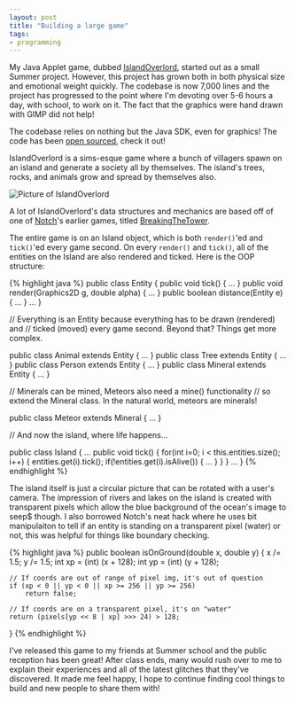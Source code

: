 ```yaml
---
layout: post
title: "Building a large game"
tags:
- programming
---
```


My Java Applet game, dubbed [IslandOverlord](http://codelucas.com/pages/island-overlord.html), started out as a small Summer project. However, this project has grown both in both physical size and emotional weight quickly. The codebase is now 7,000 lines and the project has progressed to the point where I'm devoting over 5-6 hours a day, with school, to work on it. The fact that the graphics were hand drawn with GIMP did not help!

The codebase relies on nothing but the Java SDK, even for graphics! The code has been [open sourced](https://github.com/codelucas/islandoverlord), check it out!

IslandOverlord is a sims-esque game where a bunch of villagers spawn on an island and generate a society all by themselves. The island's trees, rocks, and animals grow and spread by themselves also.

![Picture of IslandOverlord](http://i1145.photobucket.com/albums/o516/lukepop/da522032.png)

A lot of IslandOverlord's data structures and mechanics are based off of one of [Notch](https://mojang.com/notch/)'s earlier games, titled [BreakingTheTower](https://mojang.com/notch/ld12/breaking/).

The entire game is on an Island object, which is both `render()`'ed and `tick()`'ed every game second. On every `render()` and `tick()`, all of the entities on the Island are also rendered and ticked. Here is the OOP structure:

{% highlight java %}
public class Entity {
    public void tick() { ... }
    public void render(Graphics2D g, double alpha) { ... }
    public boolean distance(Entity e) { ... }
    ...
}

// Everything is an Entity because everything has to be drawn (rendered) and
// ticked (moved) every game second. Beyond that? Things get more complex.

public class Animal extends Entity { ... }
public class Tree extends Entity { ... }
public class Person extends Entity { ... }
public class Mineral extends Entity { ... }

// Minerals can be mined, Meteors also need a mine() functionality
// so extend the Mineral class. In the natural world, meteors are minerals!

public class Meteor extends Mineral { ... }

// And now the island, where life happens...

public class Island {
    ...
    public void tick() {
        for(int i=0; i < this.entities.size(); i++) {
            entities.get(i).tick();
            if(!entities.get(i).isAlive()) {
                ...
            }
        }
    }
    ...
}
{% endhighlight %}

The island itself is just a circular picture that can be rotated with a user's camera. The impression of rivers and lakes on the island is created with transparent pixels which allow the blue background of the ocean's image to seep$ though. I also borrowed Notch's neat hack where he uses bit manipulaiton to tell if an entity is standing on a transparent pixel (water) or not, this was helpful for things like boundary checking.

{% highlight java %}
public boolean isOnGround(double x, double y) {
    x /= 1.5;
    y /= 1.5;
    int xp = (int) (x + 128);
    int yp = (int) (y + 128);

    // If coords are out of range of pixel img, it's out of question
    if (xp < 0 || yp < 0 || xp >= 256 || yp >= 256) 
        return false;

    // If coords are on a transparent pixel, it's on "water"
    return (pixels[yp << 8 | xp] >>> 24) > 128;
}
{% endhighlight %}

I've released this game to my friends at Summer school and the public reception has been great! After class ends, many would rush over to me to explain their experiences and all of the latest glitches that they've discovered. It made me feel happy, I hope to continue finding cool things to build and new people to share them with!
